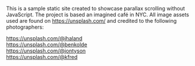 This is a sample static site created to showcase parallax scrolling without JavaScript. The project is based an imagined café in NYC. All image assets used are found on https://unsplash.com/ and credited to the following photographers: <br>

https://unsplash.com/@jhaland <br>
https://unsplash.com/@benkolde <br>
https://unsplash.com/@jontyson <br>
https://unsplash.com/@kfred <br>